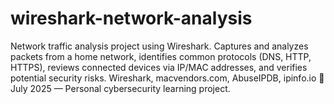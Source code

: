 # wireshark-network-analysis
Network traffic analysis project using Wireshark. Captures and analyzes packets from a home network, identifies common protocols (DNS, HTTP, HTTPS), reviews connected devices via IP/MAC addresses, and verifies potential security risks. Wireshark, macvendors.com, AbuseIPDB, ipinfo.io  📅 July 2025 — Personal cybersecurity learning project.
